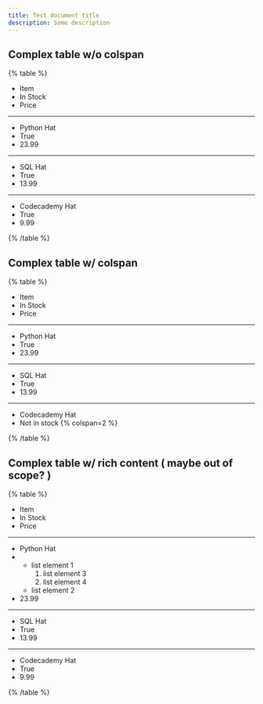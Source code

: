 ```yaml
---
title: Test document title
description: Some description
---
```


## Complex table w/o colspan

{% table %}

- Item
- In Stock
- Price

---

- Python Hat
- True
- 23.99

---

- SQL Hat
- True
- 13.99

---

- Codecademy Hat
- True
- 9.99

{% /table %}

## Complex table w/ colspan

{% table %}

- Item
- In Stock
- Price

---

- Python Hat
- True
- 23.99

---

- SQL Hat
- True
- 13.99

---

- Codecademy Hat
- Not in stock {% colspan=2 %}

{% /table %}

## Complex table w/ rich content ( maybe out of scope? )

{% table %}

- Item
- In Stock
- Price

---

- Python Hat
- - list element 1
    1. list element 3
    2. list element 4
  - list element 2
- 23.99

---

- SQL Hat
- True
- 13.99

---

- Codecademy Hat
- True
- 9.99

{% /table %}
